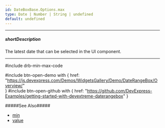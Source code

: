 ```yaml
---
id: DateBoxBase.Options.max
type: Date | Number | String | undefined
default: undefined
---
```

---
##### shortDescription
The latest date that can be selected in the UI component.

---

#include drb-min-max-code

#include btn-open-demo with {
    href: "https://js.devexpress.com/Demos/WidgetsGallery/Demo/DateRangeBox/Overview/"        
}
#include btn-open-github with {
    href: "https://github.com/DevExpress-Examples/getting-started-with-devextreme-daterangebox"
}

#####See Also#####
- [min](/api-reference/10%20UI%20Components/DateBoxBase/1%20Configuration/min.md '{basewidgetpath}/Configuration/#min')
- [value](/api-reference/10%20UI%20Components/dxDateBox/1%20Configuration/value.md '{basewidgetpath}/Configuration/#value')